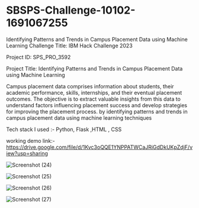 # SBSPS-Challenge-10102-1691067255
Identifying Patterns and Trends in Campus Placement Data using Machine Learning
Challenge Title:  IBM Hack Challenge 2023

Project ID:   SPS_PRO_3592

Project Title:   Identifying Patterns and Trends in Campus Placement Data using Machine Learning

Campus placement data comprises information about students, their academic performance, skills, 
internships, and their eventual placement outcomes. The objective is to extract valuable insights
from this data to understand factors influencing placement success and develop strategies 
for improving the placement process. 
by identifying patterns and trends in campus placement data using machine learning techniques

Tech stack I used :- Python, Flask ,HTML , CSS


working demo link:- https://drive.google.com/file/d/1Kvc3oQQE1YNPPATWCaJRiGdDkUKpZdjF/view?usp=sharing




![Screenshot (24)](https://github.com/smartinternz02/SBSPS-Challenge-10102-1691067255/assets/96594936/e227c701-e33b-4ac3-a4d8-69b452be7c59)

![Screenshot (25)](https://github.com/smartinternz02/SBSPS-Challenge-10102-1691067255/assets/96594936/83b9e44d-bcd6-466e-a73f-02bb65a915b1)

![Screenshot (26)](https://github.com/smartinternz02/SBSPS-Challenge-10102-1691067255/assets/96594936/fb74ec8e-3b58-4cb8-a110-084ec39c8d3c)


![Screenshot (27)](https://github.com/smartinternz02/SBSPS-Challenge-10102-1691067255/assets/96594936/4563f7b2-a5e8-46c7-bf43-94766728a148)





